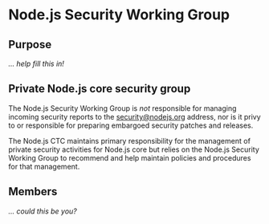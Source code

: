 # Node.js Security Working Group

## Purpose

_... help fill this in!_

## Private Node.js core security group

The Node.js Security Working Group is _not_ responsible for managing incoming security reports to the security@nodejs.org address, nor is it privy to or responsible for preparing embargoed security patches and releases.

The Node.js CTC maintains primary responsibility for the management of private security activities for Node.js core but relies on the Node.js Security Working Group to recommend and help maintain policies and procedures for that management.

## Members

_... could this be you?_
